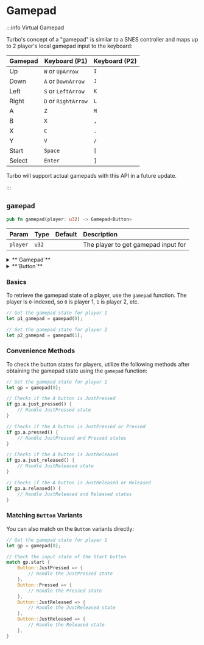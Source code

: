 # Gamepad

:::info Virtual Gamepad

Turbo's concept of a "gamepad" is similar to a SNES controller and maps up to 2 player's local gamepad input to the keyboard:

| Gamepad | Keyboard (P1)       | Keyboard (P2) |
| ------- | ------------------- | ------------- |
| Up      | `W` or `UpArrow`    | `I`           |
| Down    | `A` or `DownArrow`  | `J`           |
| Left    | `S` or `LeftArrow`  | `K`           |
| Right   | `D` or `RightArrow` | `L`           |
| A       | `Z`                 | `M`           |
| B       | `X`                 | `,`           |
| X       | `C`                 | `.`           |
| Y       | `V`                 | `/`           |
| Start   | `Space`             | `[`           |
| Select  | `Enter`             | `]`           |

Turbo will support actual gamepads with this API in a future update.

:::

## `gamepad`

```rust title="turbo::input"
pub fn gamepad(player: u32) -> Gamepad<Button>
```

| Param    | Type  | Default | Description                         |
| :------- | :---- | :------ | :---------------------------------- |
| `player` | `u32` |         | The player to get gamepad input for |

<details>
<summary>**`Gamepad`**</summary>

```rust title="turbo::input"
/// Represents the state of various gamepad buttons.
#[repr(C, packed)]
#[derive(Clone, Copy, Debug, PartialEq, bytemuck::Pod, bytemuck::Zeroable)]
pub struct Gamepad<T: Copy> {
    /// The state of the up button.
    pub up: T,
    /// The state of the down button.
    pub down: T,
    /// The state of the left button.
    pub left: T,
    /// The state of the right button.
    pub right: T,
    /// The state of the A button.
    pub a: T,
    /// The state of the B button.
    pub b: T,
    /// The state of the X button.
    pub x: T,
    /// The state of the Y button.
    pub y: T,
    /// The state of the Start button.
    pub start: T,
    /// The state of the Select button.
    pub select: T,
}
```

</details>

<details>
<summary>**`Button`**</summary>

```rust title="turbo::input"
#[derive(Clone, Copy, Debug, PartialEq, Eq)]
pub enum Button {
    Released = 0,
    JustPressed = 1,
    Pressed = 2,
    JustReleased = 3,
}
```

</details>

### Basics

To retrieve the gamepad state of a player, use the `gamepad` function. The player is `0`-indexed, so `0` is player 1, `1` is player 2, etc.

```rust
// Get the gamepad state for player 1
let p1_gamepad = gamepad(0);

// Get the gamepad state for player 2
let p2_gamepad = gamepad(1);
```

### Convenience Methods

To check the button states for players, utilize the following methods after obtaining the gamepad state using the `gamepad` function:

```rust
// Get the gamepad state for player 1
let gp = gamepad(0);

// Checks if the A button is JustPressed
if gp.a.just_pressed() {
    // Handle JustPressed state
}

// Checks if the A button is JustPressed or Pressed
if gp.a.pressed() {
    // Handle JustPressed and Pressed states
}

// Checks if the A button is JustReleased
if gp.a.just_released() {
    // Handle JustReleased state
}

// Checks if the A button is JustReleased or Released
if gp.a.released() {
    // Handle JustReleased and Released states
}
```

### Matching `Button` Variants

You can also match on the `Button` variants directly:

```rust
// Get the gamepad state for player 1
let gp = gamepad(0);

// Check the input state of the Start button
match gp.start {
    Button::JustPressed => {
        // Handle the JustPressed state
    },
    Button::Pressed => {
        // Handle the Pressed state
    },
    Button::JustReleased => {
        // Handle the JustReleased state
    },
    Button::JustReleased => {
        // Handle the Released state
    },
}
```
